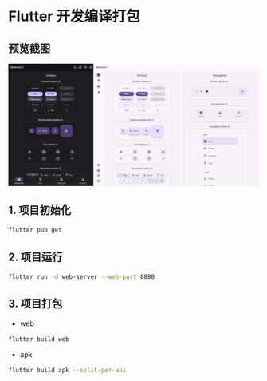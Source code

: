 # Flutter 开发编译打包

## 预览截图

![预览图](assets/material/preview.png)

## 1. 项目初始化

```bash
flutter pub get
```

## 2. 项目运行

```bash
flutter run -d web-server --web-port 8888
```

## 3. 项目打包

- web
```bash
flutter build web
```

- apk
```bash
flutter build apk --split-per-abi
```